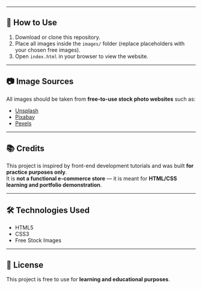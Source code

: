 
---

## 📌 How to Use
1. Download or clone this repository.
2. Place all images inside the `images/` folder (replace placeholders with your chosen free images).
3. Open `index.html` in your browser to view the website.

---

## 📷 Image Sources
All images should be taken from **free-to-use stock photo websites** such as:
- [Unsplash](https://unsplash.com/)
- [Pixabay](https://pixabay.com/)
- [Pexels](https://pexels.com/)

---

## 📚 Credits
This project is inspired by front-end development tutorials and was built **for practice purposes only**.  
It is **not a functional e-commerce store** — it is meant for **HTML/CSS learning and portfolio demonstration**.

---

## 🛠 Technologies Used
- HTML5
- CSS3
- Free Stock Images

---

## 📄 License
This project is free to use for **learning and educational purposes**.
